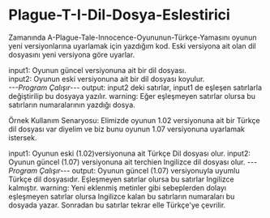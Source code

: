 # Plague-T-I-Dil-Dosya-Eslestirici

Zamanında A-Plague-Tale-Innocence-Oyununun-Türkçe-Yamasını oyunun yeni versiyonlarına uyarlamak için yazdığım kod.
Eski versiyona ait olan dil dosyasını yeni versiyona göre uyarlar.

input1: Oyunun güncel versiyonuna ait bir dil dosyası.<br />
input2: Oyunun eski versiyonuna ait bir dil dosyası koyulur.<br />
*---Program Çalışır---*
output: input2 deki satırlar, input1 de eşleşen satırlarla değiştirilip bu dosyaya yazılır.
warning: Eğer eşleşmeyen satırlar olursa bu satırların numaralarının yazdığı dosya.


Örnek Kullanım Senaryosu:
Elimizde oyunun 1.02 versiyonuna ait bir Türkçe dil dosyası var diyelim ve biz bunu oyunun 1.07 versiyonuna uyarlamak istersek.

input1: Oyunun eski (1.02)versiyonuna ait Türkçe Dil dosyası olur.
input2: Oyunun güncel (1.07) versiyonuna ait terchien Ingilizce dil dosyası olur.
*---Program Çalışır---*
output: Oyunun güncel (1.07) versiyonuyla uyumlu Türkçe dil dosyasıdır. Eşleşmeyen satırlar olursa bu satırlar Ingilizce kalmıştır.
warning: Yeni eklenmiş metinler gibi sebeplerden dolayı eşleşmeyen satırlar olursa Ingilizce kalan bu satırların numaraları bu dosyada yazar.
Sonradan bu satırlar tekrar elle Türkçe'ye çevrilir.



